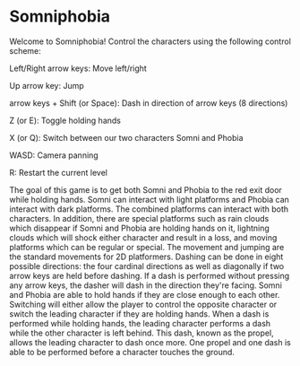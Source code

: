 # Somniphobia
Welcome to Somniphobia! Control the characters using the following control scheme:

Left/Right arrow keys: Move left/right

Up arrow key: Jump

arrow keys + Shift (or Space): Dash in direction of arrow keys (8 directions)

Z (or E): Toggle holding hands

X (or Q): Switch between our two characters Somni and Phobia

WASD: Camera panning


R: Restart the current level


The goal of this game is to get both Somni and Phobia to the red exit door while holding hands. Somni can interact with light platforms and Phobia can interact with dark platforms. The combined platforms can interact with both characters. In addition, there are special platforms such as rain clouds which disappear if Somni and Phobia are holding hands on it, lightning clouds which will shock either character and result in a loss, and moving platforms which can be regular or special.  The movement and jumping are the standard movements for 2D platformers. Dashing can be done in eight possible directions: the four cardinal directions as well as diagonally if two arrow keys are held before dashing. If a dash is performed without pressing any arrow keys, the dasher will dash in the direction they're facing. Somni and Phobia are able to hold hands if they are close enough to each other. Switching will either allow the player to control the opposite character or switch the leading character if they are holding hands. When a dash is performed while holding hands, the leading character performs a dash while the other character is left behind. This dash, known as the propel, allows the leading character to dash once more. One propel and one dash is able to be performed before a character touches the ground.
